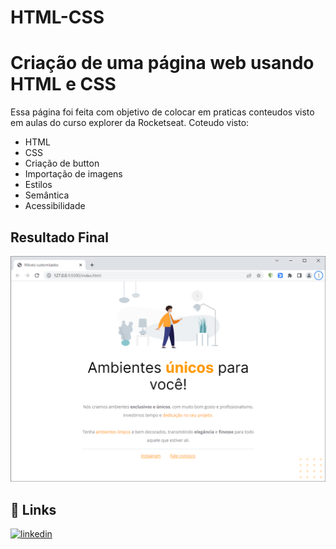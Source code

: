 # HTML-CSS


# Criação de uma página web usando HTML e CSS

Essa página foi feita com objetivo de colocar em praticas conteudos visto em aulas do curso explorer da Rocketseat.
Coteudo visto:
- HTML
- CSS
- Criação de button
- Importação de imagens
- Estilos
- Semântica
- Acessibilidade

## Resultado Final

<p> 
    <img src="images/ResultadoFinal.png">
</p>

## 🔗 Links
[![linkedin](https://img.shields.io/badge/linkedin-0A66C2?style=for-the-badge&logo=linkedin&logoColor=white)](https://www.linkedin.com/in/weslei-melo-33552b82/)

